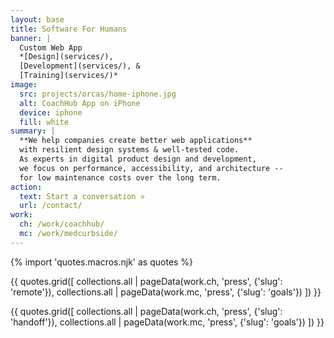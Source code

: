 ```yaml
---
layout: base
title: Software For Humans
banner: |
  Custom Web App
  *[Design](services/),
  [Development](services/), &
  [Training](services/)*
image:
  src: projects/orcas/home-iphone.jpg
  alt: CoachHub App on iPhone
  device: iphone
  fill: white
summary: |
  **We help companies create better web applications**
  with resilient design systems & well-tested code.
  As experts in digital product design and development,
  we focus on performance, accessibility, and architecture --
  for low maintenance costs over the long term.
action:
  text: Start a conversation »
  url: /contact/
work:
  ch: /work/coachhub/
  mc: /work/medcurbside/
---
```


{% import 'quotes.macros.njk' as quotes %}

{{ quotes.grid([
  collections.all | pageData(work.ch, 'press', {'slug': 'remote'}),
  collections.all | pageData(work.mc, 'press', {'slug': 'goals'})
]) }}


{{ quotes.grid([
  collections.all | pageData(work.ch, 'press', {'slug': 'handoff'}),
  collections.all | pageData(work.mc, 'press', {'slug': 'goals'})
]) }}
